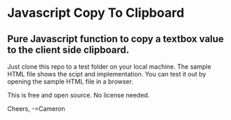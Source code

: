# Javascript Copy To Clipboard #

## Pure Javascript function to copy a textbox value to the client side clipboard.

Just clone this repo to a test folder on your local machine. The sample HTML file shows the scipt and implementation. You can test it out by opening the sample HTML file in a browser.

This is free and open source. No license needed.

Cheers,
-=Cameron

